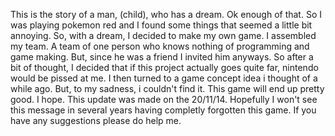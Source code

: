 This is the story of a man, (child), who has a dream. Ok enough of that. So I was playing pokemon red and I found some things that seemed a little bit annoying. So, with a dream, I decided to make my own game. I assembled my team. A team of one person who knows nothing of programming and game making. But, since he was a friend I invited him anyways. So after a bit of thought, I decided that if this project actually goes quite far, nintendo would be pissed at me. I then turned to a game concept idea i thought of a while ago. But, to my sadness, i couldn't find it. This game will end up pretty good. I hope. This update was made on the 20/11/14. Hopefully I won't see this message in several years having completly forgotten this game. If you have any suggestions please do help me.
